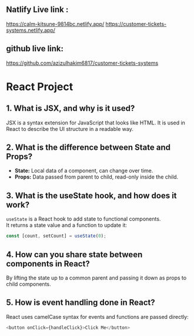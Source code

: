 ## Natlify Live link : 
https://calm-kitsune-9814bc.netlify.app/
https://customer-tickets-systems.netlify.app/

## github live link: 
https://github.com/azizulhakim6817/customer-tickets-systems

# React Project

## 1. What is JSX, and why is it used?

JSX is a syntax extension for JavaScript that looks like HTML. It is used in React to describe the UI structure in a readable way.

## 2. What is the difference between State and Props?

- **State:** Local data of a component, can change over time.
- **Props:** Data passed from parent to child, read-only inside the child.

## 3. What is the useState hook, and how does it work?

`useState` is a React hook to add state to functional components.  
It returns a state value and a function to update it:

```js
const [count, setCount] = useState(0);
```

## 4. How can you share state between components in React?
By lifting the state up to a common parent and passing it down as props to child components.

## 5. How is event handling done in React?
React uses camelCase syntax for events and functions are passed directly:
```js
<button onClick={handleClick}>Click Me</button>
```
